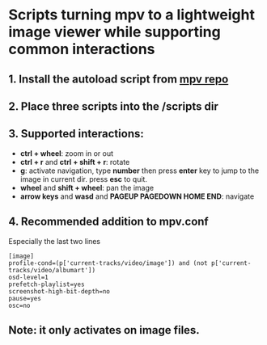 # Scripts turning mpv to a lightweight image viewer while supporting common interactions
## 1. Install the autoload script from [mpv repo](https://github.com/mpv-player/mpv/blob/master/TOOLS/lua/autoload.lua)
## 2. Place three scripts into the /scripts dir
## 3. Supported interactions:
- **ctrl + wheel**: zoom in or out
- **ctrl + r** and **ctrl + shift + r**: rotate
- **g**: activate navigation, type **number** then press **enter** key to jump to the image in current dir. press **esc** to quit.
- **wheel** and **shift + wheel**: pan the image
- **arrow keys** and **wasd** and **PAGEUP PAGEDOWN HOME END**: navigate
## 4. Recommended addition to mpv.conf
Especially the last two lines
```
[image]
profile-cond=(p['current-tracks/video/image']) and (not p['current-tracks/video/albumart'])
osd-level=1
prefetch-playlist=yes
screenshot-high-bit-depth=no
pause=yes
osc=no
```
## Note: it only activates on image files.
